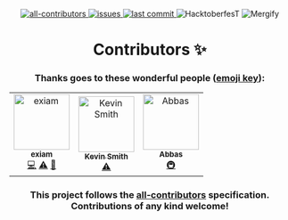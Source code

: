 <span align="center">


  <a href="#contributors"
    ><img
      src="https://img.shields.io/badge/all_contributors-3-orange.svg?style=for-the-badge"
      alt="all-contributors"
    />
  </a>
  <a href="https://github.com/hugos29dev/the-Project-Alpha/issues"
    ><img
      src="https://img.shields.io/github/issues/hugos29dev/the-Project-Alpha?style=for-the-badge"
      alt="issues"
    />
  </a>
  <a href="https://github.com/hugos29dev/the-Project-Alpha/commits/"
    ><img
      src="https://img.shields.io/github/last-commit/hugos29dev/the-Project-Alpha?style=for-the-badge"
      alt="last commit"
    /> </a><img
    src="https://img.shields.io/github/hacktoberfest/2019/hugos29dev/the-Project-Alpha?label=hacktoberfest%20issues&style=for-the-badge"
    alt="HacktoberfesT"
  />
  <img src="https://img.shields.io/endpoint.svg?url=https://gh.mergify.io/badges/hugos29dev/the-Project-Alpha&style=for-the-badge&logoColor=white" alt="Mergify">

  <h1>Contributors ✨</h1>

  <h3>
    Thanks goes to these wonderful people (<a
      href="https://allcontributors.org/docs/en/emoji-key"
      >emoji key</a
    >):
  </h3>

  <!-- prettier-ignore-start -->
  <!-- ALL-CONTRIBUTORS-LIST:START - Do not remove or modify this section -->
  <table>
    <tr>
      <td align="center"><a href="https://github.com/exiam"><img src="https://avatars1.githubusercontent.com/u/36778679?v=4" width="100px;" alt="exiam"/><br /><sub><b>exiam</b></sub></a><br /><a href="https://github.com/hugos29dev/the-Project-Alpha/commits?author=exiam" title="Code">💻</a> <a href="https://github.com/hugos29dev/the-Project-Alpha/commits?author=exiam" title="Tests">⚠️</a> <a href="#tool-exiam" title="Tools">🔧</a></td>
      <td align="center"><a href="https://github.com/kvsm"><img src="https://avatars3.githubusercontent.com/u/1372660?v=4" width="100px;" alt="Kevin Smith"/><br /><sub><b>Kevin Smith</b></sub></a><br /><a href="https://github.com/hugos29dev/the-Project-Alpha/commits?author=kvsm" title="Tests">⚠️</a></td>
      <td align="center"><a href="http://iam-abbas.github.io"><img src="https://avatars3.githubusercontent.com/u/42001049?v=4" width="100px;" alt="Abbas"/><br /><sub><b>Abbas</b></sub></a><br /><a href="#infra-iam-abbas" title="Infrastructure (Hosting, Build-Tools, etc)">🚇</a></td>
    </tr>
  </table>

  <!-- ALL-CONTRIBUTORS-LIST:END -->
  <!-- prettier-ignore-end -->

  <h3>
    This project follows the
    <a href="https://github.com/all-contributors/all-contributors"
      >all-contributors</a
    >
    specification. Contributions of any kind welcome!
  </h3>
</span>
